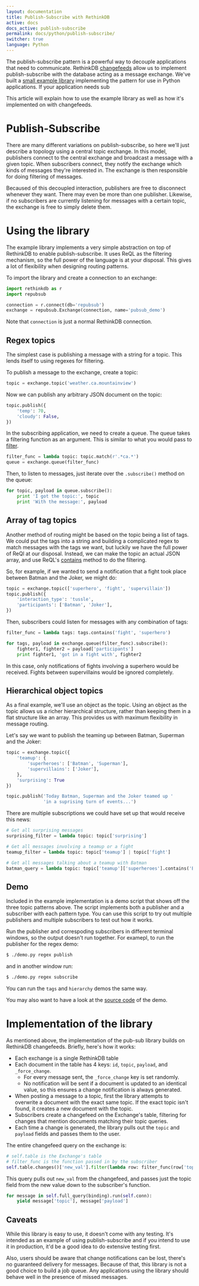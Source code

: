 ```yaml
---
layout: documentation
title: Publish-Subscribe with RethinkDB
active: docs
docs_active: publish-subscribe
permalink: docs/python/publish-subscribe/
switcher: true
language: Python
---
```


The publish-subscribe pattern is a powerful way to decouple
applications that need to communicate. RethinkDB
[changefeeds](/docs/changefeeds) allow us to implement
publish-subscribe with the database acting as a message
exchange. We've built a
[small example library](https://github.com/rethinkdb/example-message-queue/tree/master/python)
implementing the pattern for use in Python applications. If your
application needs sub

This article will explain how to use the example library as well as
how it's implemented on with changefeeds.

# Publish-Subscribe #

There are many different variations on publish-subscribe, so here
we'll just describe a topology using a central topic exchange. In this
model, publishers connect to the central exchange and broadcast a
message with a given topic. When subscribers connect, they notify the
exchange which kinds of messages they're interested in. The exchange
is then responsible for doing filtering of messages.

Becaused of this decoupled interaction, publishers are free to
disconnect whenever they want. There may even be more than one
publisher. Likewise, if no subscribers are currently listening for
messages with a certain topic, the exchange is free to simply delete
them.

# Using the library #

The example library implements a very simple abstraction on top of
RethinkDB to enable publish-subscribe. It uses ReQL as the filtering
mechanism, so the full power of the language is at your disposal. This
gives a lot of flexibility when designing routing patterns.

To import the library and create a connection to an exchange:

```python
import rethinkdb as r
import repubsub

connection = r.connect(db='repubsub')
exchange = repubsub.Exchange(connection, name='pubsub_demo')
```

Note that `connection` is just a normal RethinkDB connection.

## Regex topics ##

The simplest case is publishing a message with a string for a
topic. This lends itself to using regexes for filtering.

To publish a message to the exchange, create a topic:

```python
topic = exchange.topic('weather.ca.mountainview')
```

Now we can publish any arbitrary JSON document on the topic:

```python
topic.publish({
    'temp': 70,
    'cloudy': False,
})
```

In the subscribing application, we need to create a queue. The queue
takes a filtering function as an argument. This is similar to what you
would pass to [filter](/api/python/filter).

```python
filter_func = lambda topic: topic.match(r'.*ca.*')
queue = exchange.queue(filter_func)
```

Then, to listen to messages, just iterate over the `.subscribe()`
method on the queue:

```python
for topic, payload in queue.subscribe():
    print 'I got the topic:', topic
    print 'With the message:', payload
```

## Array of tag topics ##

Another method of routing might be based on the topic being a list of
tags. We could put the tags into a string and building a complicated
regex to match messages with the tags we want, but luckily we have the
full power of ReQl at our disposal. Instead, we can make the topic an
actual JSON array, and use ReQL's [contains](/api/python/contains)
method to do the filtering.

So, for example, if we wanted to send a notification that a fight took
place between Batman and the Joker, we might do:

```python
topic = exchange.topic(['superhero', 'fight', 'supervillain'])
topic.publish({
    'interaction_type': 'tussle',
    'participants': ['Batman', 'Joker'],
})
```

Then, subscribers could listen for messages with any combination of tags:

```python
filter_func = lambda tags: tags.contains('fight', 'superhero')

for tags, payload in exchange.queue(filter_func).subscribe():
    fighter1, fighter2 = payload['participants']
    print fighter1, 'got in a fight with', fighter2
```

In this case, only notifications of fights involving a superhero would
be received. Fights between supervillains would be ignored completely.

## Hierarchical object topics ##

As a final example, we'll use an object as the topic. Using an object
as the topic allows us a richer hierarchical structure, rather than
keeping them in a flat structure like an array. This provides us with
maximum flexibility in message routing.

Let's say we want to publish the teaming up between Batman, Superman
and the Joker:

```python
topic = exchange.topic({
    'teamup': {
        'superheroes': ['Batman', 'Superman'],
        'supervillains': ['Joker'],
    },
    'surprising': True
})

topic.publish('Today Batman, Superman and the Joker teamed up '
              'in a suprising turn of events...')
```

There are multiple subscriptions we could have set up that would receive this news:

```python
# Get all surprising messages
surprising_filter = lambda topic: topic['surprising']

# Get all messages involving a teamup or a fight
teamup_filter = lambda topic: topic['teamup'] | topic['fight']

# Get all messages talking about a teamup with Batman
batman_query = lambda topic: topic['teamup']['superheroes'].contains('Batman')
```


## Demo ##

Included in the example implementation is a demo script that shows off
the three topic patterns above. The script implements both a publisher
and a subscriber with each pattern type. You can use this script to
try out multiple publishers and multiple subscribers to test out how it works.

Run the publisher and correspoding subscribers in different terminal
windows, so the output doesn't run together. For examepl, to run the
publisher for the regex demo:

```bash
$ ./demo.py regex publish
```

and in another window run:

```bash
$ ./demo.py regex subscribe
```

You can run the `tags` and `hierarchy` demos the same way.

You may also want to have a look at the [source code](https://github.com/rethinkdb/example-message-queue/blob/master/python/demo.py')
of the demo.

# Implementation of the library #

As mentioned above, the implementation of the pub-sub library builds
on RethinkDB changefeeds. Briefly, here's how it works:

* Each exchange is a single RethinkDB table
* Each document in the table has 4 keys: `id`, `topic`, `payload`, and
  `_force_change`.
    * For every message sent, the `_force_change` key is set randomly.
    * No notification will be sent if a document is updated to an
      identical value, so this ensures a change notification is
      always generated.
* When posting a message to a topic, first the library attempts to
  overwrite a document with the exact same topic. If the exact topic
  isn't found, it creates a new document with the topic.
* Subscribers create a changefeed on the Exchange's table, filtering
  for changes that mention documents matching their topic queries.
* Each time a change is generated, the library pulls out the `topic`
  and `payload` fields and passes them to the user.

The entire changefeed query on the exchange is:

```python
# self.table is the Exchange's table
# filter_func is the function passed in by the subscriber
self.table.changes()['new_val'].filter(lambda row: filter_func(row['topic']))
```

This query pulls out `new_val` from the changefeed, and passes just
the topic field from the new value down to the subscriber's function.

```python
for message in self.full_query(binding).run(self.conn):
    yield message['topic'], message['payload']
```

## Caveats ##

While this library is easy to use, it doesn't come with any
testing. It's intended as an example of using publish-subscribe and if
you intend to use it in production, it'd be a good idea to do
extensive testing first.

Also, users should be aware that change notifications can be lost,
there's no guaranteed delivery for messages. Because of that, this
library is not a good choice to build a job queue. Any applications
using the library should behave well in the presence of missed
messages.
